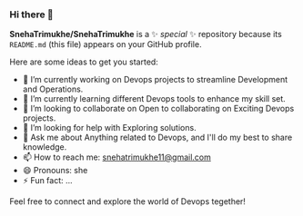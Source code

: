 ### Hi there 👋


**SnehaTrimukhe/SnehaTrimukhe** is a ✨ _special_ ✨ repository because its `README.md` (this file) appears on your GitHub profile.

Here are some ideas to get you started:

- 🔭 I’m currently working on Devops projects to streamline Development and Operations.
- 🌱 I’m currently learning different Devops tools to enhance my skill set.
- 👯 I’m looking to collaborate on Open to collaborating on Exciting Devops projects.
- 🤔 I’m looking for help with Exploring solutions.
- 💬 Ask me about Anything related to Devops, and I'll do my best to share knowledge.
- 📫 How to reach me: snehatrimukhe11@gmail.com
- 😄 Pronouns: she
- ⚡ Fun fact: ...

Feel free to connect and explore the world of Devops tegether!
